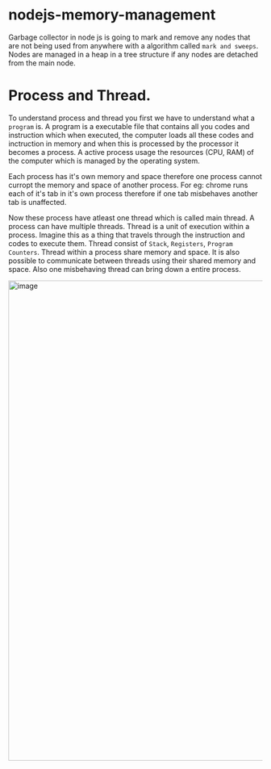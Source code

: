 # nodejs-memory-management

Garbage collector in node js is going to mark and remove any nodes that are not being used from anywhere with a algorithm called `mark and sweeps`. Nodes are managed in a heap in a tree structure if any nodes are detached from the main node.



# Process and Thread.

To understand process and thread you first we have to understand what a `program` is. A program is a executable file that contains all you codes and instruction which when executed, the computer loads all these codes and inctruction in memory and when this is processed by the processor it becomes a process. A active process usage the resources (CPU, RAM) of the computer which is managed by the operating system.

Each process has it's own memory and space therefore one process cannot curropt the memory and space of another process. For eg: chrome runs each of it's tab in it's own process therefore if one tab misbehaves another tab is unaffected.

Now these process have atleast one thread which is called main thread. A process can have multiple threads. Thread is a unit of execution within a process. Imagine this as a thing that travels through the instruction and codes to execute them. Thread consist of `Stack`, `Registers`, `Program Counters`. Thread within a process share memory and space. It is also possible to communicate between threads using their shared memory and space. Also one misbehaving thread can bring down a entire process.


<img width="952" alt="image" src="https://github.com/user-attachments/assets/cd36fd22-4233-4690-b99c-dca8922568d1">


